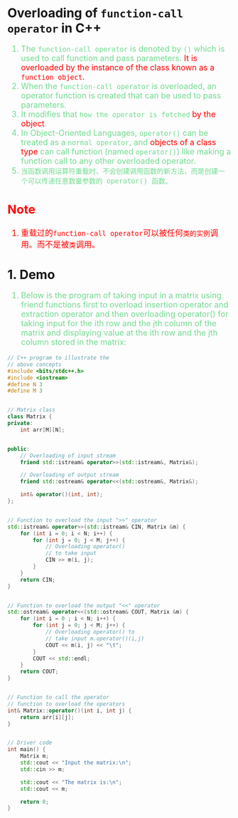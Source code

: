 <!--
 * @Author: Uper 41718895+Hyliu-BUAA@users.noreply.github.com
 * @Date: 2022-06-06 17:13:15
 * @LastEditors: Uper 41718895+Hyliu-BUAA@users.noreply.github.com
 * @LastEditTime: 2022-06-06 20:05:14
 * @FilePath: /C_C++/c++_STL/notes/2.重载调用运算符.md
 * @Description: 这是默认设置,请设置`customMade`, 打开koroFileHeader查看配置 进行设置: https://github.com/OBKoro1/koro1FileHeader/wiki/%E9%85%8D%E7%BD%AE
-->

# Overloading of `function-call operator` in C++
<font color="73DB90" size="4">

1. The `function-call operator` is denoted by `()` which is used to call function and pass parameters. <font color="red">It is overloaded by the instance of the class known as a `function object`.</font>
2. When the `function-call operator` is overloaded, an operator function is created that can be used to pass parameters.
3. It modifies that `how the operator is fetched` <font color="red">by the object</font>.
4. In Object-Oriented Languages, `operator()` can be treated as a `normal operator`, and <font color="red">objects of a class type</font> can call function (named `operator()`) like making a function call to any other overloaded operator.
5. `当函数调用运算符重载时，不会创建调用函数的新方法，而是创建一个可以传递任意数量参数的 operator() 函数。`

</font>

<font color="red" size="4">

Note
----
1. 重载过的`function-call operator`可以被任何`类的实例`调用。而不是被`类`调用。

</font>


# 1. Demo 
<font color="73DB90" size="4">

1. Below is the program of taking input in a matrix using friend functions first to overload insertion operator and extraction operator and then overloading operator() for taking input for the ith row and the jth column of the matrix and displaying value at the ith row and the jth column stored in the matrix:

</font>

```c++
// C++ program to illustrate the 
// above concepts
#include <bits/stdc++.h>
#include <iostream>
#define N 3
#define M 3 


// Matrix class
class Matrix {
private:
    int arr[M][N];


public:
    // Overloading of input stream 
    friend std::istream& operator>>(std::istream&, Matrix&);

    // Overloading of output stream
    friend std::ostream& operator<<(std::ostream&, Matrix&);

    int& operator()(int, int);
};


// Function to overload the input ">>" operator
std::istream& operator>>(std::istream& CIN, Matrix &m) {
    for (int i = 0; i < N; i++) {
        for (int j = 0; j < M; j++) {
            // Overloading operator()
            // to take input
            CIN >> m(i, j);
        }
    }
    return CIN;
}


// Function to overload the output "<<" operator
std::ostream& operator<<(std::ostream& COUT, Matrix &m) {
    for (int i = 0 ; i < N; i++) {
        for (int j = 0; j < M; j++) {
            // Overloading operator() to
            // take input m.operator()(i,j)
            COUT << m(i, j) << "\t";
        }
        COUT << std::endl;
    }
    return COUT;
} 


// Function to call the operator
// function to overload the operators
int& Matrix::operator()(int i, int j) {
    return arr[i][j];
}


// Driver code
int main() {
    Matrix m;
    std::cout << "Input the matrix:\n";
    std::cin >> m;

    std::cout << "The matrix is:\n";
    std::cout << m;

    return 0;
}
```
